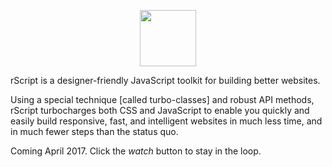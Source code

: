 
<p align="center"><a href="http://rscript.io" target="_blank"><img height="90" src="https://cdn.restive.io/img/logo_rscript_github.png"></a></p>


rScript is a designer-friendly JavaScript toolkit for building better websites.

Using a special technique [called turbo-classes] and robust API methods, rScript turbocharges both CSS and JavaScript to enable you quickly and easily build responsive, fast, and intelligent websites in much less time, and in much fewer steps than the status quo.  

Coming April 2017. Click the *watch* button to stay in the loop.

